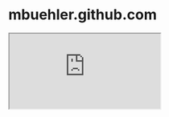 # mbuehler.github.com

<iframe src="https://portal.opengeospatial.org/public_ogc/compliance/reference_implementations.php"></iframe>
